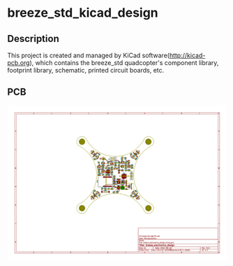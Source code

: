 # breeze_std_kicad_design

## Description
This project is created and managed by KiCad software(<http://kicad-pcb.org>), which contains the breeze_std quadcopter's component library, footprint library, schematic, printed circuit boards, etc.

## PCB
![breeze_std_kicad_pcb](.images/breeze_std_kicad_pcb.png)

